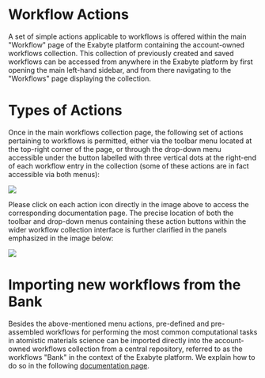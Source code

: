 # Workflow Actions

A set of simple actions applicable to workflows is offered within the main "Workflow" page <i class="zmdi zmdi-dot-circle zmdi-hc-border"></i> of the Exabyte platform containing the account-owned workflows collection. This collection of previously created and saved workflows can be accessed from anywhere in the Exabyte platform by first opening the main left-hand sidebar, and from there navigating to the "Workflows" page displaying the collection. 

# Types of Actions

Once in the main workflows collection page, the following set of actions pertaining to workflows is permitted, either via the toolbar menu located at the top-right corner of the page, or through the drop-down menu accessible under the button labelled with three vertical dots at the right-end of each workflow entry in the collection (some of these actions are in fact accessible via both menus):

<img src="/images/workflow-actions-buttons.png" usemap="#mapname">
                                                  
<map name="mapname">
<area shape="rect" coords="0,144,330,319" href="/workflows/creating-workflows/">
<area shape="rect" coords="0,319,330,428" href="/workflows/open-edit/">
<area shape="rect" coords="0,428,330,551" href="/workflows/clone">
<area shape="rect" coords="330,147,670,264" href="/workflows/other-actions">
<area shape="rect" coords="330,264,670,387" href="/workflows/updating-workflows">
<area shape="rect" coords="330,387,670,492" href="/workflows/other-actions">
<area shape="rect" coords="330,492,670,570" href="/workflows/searching">
</map>
                                                  
                                                  
Please click on each action icon directly in the image above to access the corresponding documentation page. The precise location of both the toolbar and drop-down menus containing these action buttons within the wider workflow collection interface is further clarified in the panels emphasized in the image below:

<img src="/images/workflow-actions-menus.png"/>


# Importing new workflows from the Bank

Besides the above-mentioned menu actions, pre-defined and pre-assembled workflows for performing the most common computational tasks in atomistic materials science can be imported directly into the account-owned workflows collection from a central repository, referred to as the workflows "Bank" in the context of the Exabyte platform. We explain how to do so in the following [documentation page](workflow-bank.md). 
